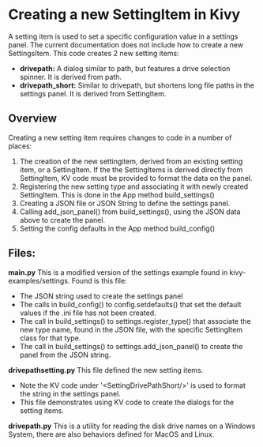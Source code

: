 # Creating a new SettingItem in Kivy 

A setting item is used to set a specific configuration value in a settings panel.  The current documentation does not include
how to create a new SettingsItem.  This code creates 2 new setting items:

* **drivepath:** A dialog similar to path, but features a drive selection spinner.  It is derived from path.
* **drivepath_short:** Similar to drivepath, but shortens long file paths in the settings panel. It is derived from SettingItem.

## Overview
Creating a new setting item requires changes to code in a number of places:

1. The creation of the new settingitem, derived from an existing setting item, or a SettingItem.  If the the SettingItems is derived
directly from SettingItem, KV code must be provided to format the data on the panel.
1. Registering the new setting type and associating it with newly created SettingItem. This is done in the App method build_settings()
1. Creating a JSON file or JSON String to define the settings panel.
1. Calling add_json_panel() from build_settings(), using the JSON data above to create the panel.
1. Setting the config defaults in the App method build_config()

## Files:
**main.py** This is a modified version of the settings example found in kivy-examples/settings.   Found is this file:
* The JSON string used to create the settings panel
* The calls in build_config() to config.setdefaults() that set the default values if the .ini file has not been created.
* The call in build_settings() to settings.register_type() that associate the new type name, found in the JSON file, with the specific SettingItem class for that type.
* The call in build_settings() to settings.add_json_panel() to create the panel from the JSON string.


**drivepathsetting.py** This file defined the new setting items.
* Note the KV code under '\<SettingDrivePathShort/>' is used to format the string in the settings panel.
* This file demonstrates using KV code to create the dialogs for the setting items. 

**drivepath.py** This is a utility for reading the disk drive names on a Windows System, there are also behaviors defined for MacOS and Linux.


  
